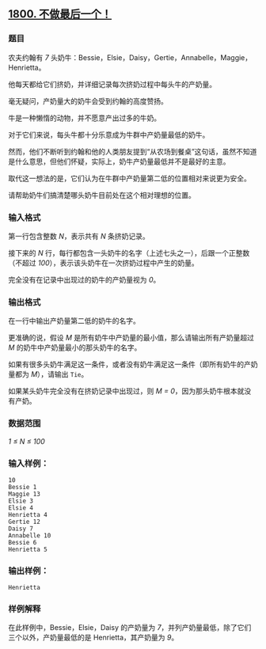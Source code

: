## [1800. 不做最后一个！](https://www.acwing.com/problem/content/1802/)

### 题目

农夫约翰有 *7* 头奶牛：Bessie，Elsie，Daisy，Gertie，Annabelle，Maggie，Henrietta。

他每天都给它们挤奶，并详细记录每次挤奶过程中每头牛的产奶量。

毫无疑问，产奶量大的奶牛会受到约翰的高度赞扬。

牛是一种懒惰的动物，并不愿意产出过多的牛奶。

对于它们来说，每头牛都十分乐意成为牛群中产奶量最低的奶牛。

然而，他们不断听到约翰和他的人类朋友提到“从农场到餐桌”这句话，虽然不知道是什么意思，但他们怀疑，实际上，奶牛产奶量最低并不是最好的主意。

取代这一想法的是，它们认为在牛群中产奶量第二低的位置相对来说更为安全。

请帮助奶牛们搞清楚哪头奶牛目前处在这个相对理想的位置。

### 输入格式

第一行包含整数 *N*，表示共有 *N* 条挤奶记录。

接下来的 *N* 行，每行都包含一头奶牛的名字（上述七头之一），后跟一个正整数（不超过 *100*），表示该头奶牛在一次挤奶过程中产生的奶量。

完全没有在记录中出现过的奶牛的产奶量视为 *0*。

### 输出格式

在一行中输出产奶量第二低的奶牛的名字。

更准确的说，假设 *M* 是所有奶牛中产奶量的最小值，那么请输出所有产奶量超过 *M* 的奶牛中产奶量最小的那头奶牛的名字。

如果有很多头奶牛满足这一条件，或者没有奶牛满足这一条件（即所有奶牛的产奶量都为 *M*），请输出 `Tie`。

如果某头奶牛完全没有在挤奶记录中出现过，则 *M = 0*，因为那头奶牛根本就没有产奶。

### 数据范围

*1 ≤ N ≤ 100*

### 输入样例：

```
10
Bessie 1
Maggie 13
Elsie 3
Elsie 4
Henrietta 4
Gertie 12
Daisy 7
Annabelle 10
Bessie 6
Henrietta 5
```

### 输出样例：

```
Henrietta
```

### 样例解释

在此样例中，Bessie，Elsie，Daisy 的产奶量为 *7*，并列产奶量最低，除了它们三个以外，产奶量最低的是 Henrietta，其产奶量为 *9*。
